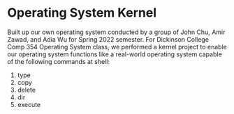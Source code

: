 # Operating System Kernel
Built up our own operating system conducted by a group of John Chu, Amir Zawad, and Adia Wu for Spring 2022 semester. 
For Dickinson College Comp 354 Operating System class, we performed a kernel project to enable our operating system functions like a real-world operating system capable of the following commands at shell:

1. type <file>
2. copy <src file> <dest file>
3. delete <file>
4. dir
5. execute <prog>

 

